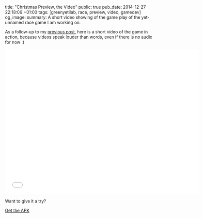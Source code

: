 title: "Christmas Preview, the Video"
public: true
pub_date: 2014-12-27 22:18:06 +01:00
tags: [greenyetilab, race, preview, video, gamedev]
og_image:
summary: A short video showing of the game play of the yet-unnamed race game I am working on.

As a follow-up to my [previous post](/2014/christmas-preview), here is a short video of the game in action, because videos speak louder than words, even if there is no audio for now :)

<iframe width="640" height="480" src="//www.youtube.com/embed/N69O2wtprDI?rel=0" frameborder="0" allowfullscreen>
</iframe>

Want to give it a try?

<a href="/storage/race/race-141226-1.apk" class="dl-button">Get the APK</a>
